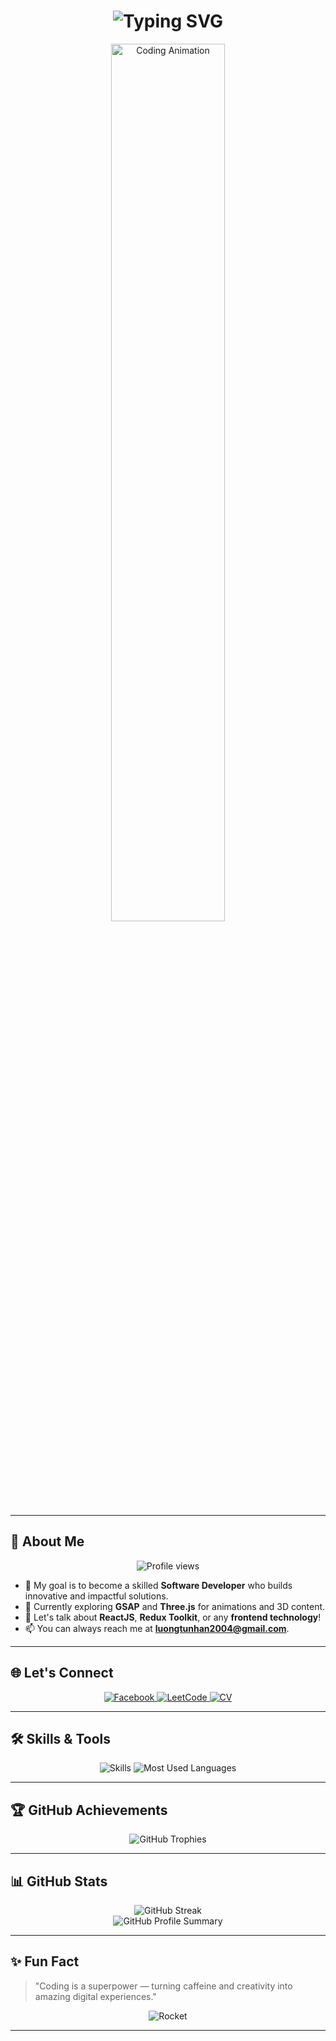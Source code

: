 <h1 align="center">
  <img src="https://readme-typing-svg.demolab.com?font=Fira+Code&weight=700&size=28&duration=2500&pause=1000&color=FF5733&center=true&vCenter=true&width=600&lines=Hi+there+👋,+I'm+Nhan+Luong!;Software+Developer+%7C+Tech+Explorer;Building+amazing+digital+experiences;Turning+ideas+into+reality+with+code" alt="Typing SVG" />
</h1>


<p align="center">
  <img src="https://media2.giphy.com/media/v1.Y2lkPTc5MGI3NjExeDFhNmUybzR2OTRlcmRvMHhwMXh4eTNmM3Eycmxkemo4bXluMWEzaiZlcD12MV9pbnRlcm5hbF9naWZfYnlfaWQmY3Q9Zw/78XCFBGOlS6keY1Bil/giphy.webp" width="60%" alt="Coding Animation" />
</p>

---

## 🌟 About Me  
<p align="center">
  <img src="https://komarev.com/ghpvc/?username=ltnhan04&label=Profile%20views&color=0e75b6&style=flat" alt="Profile views" />
</p>

- 🎯 My goal is to become a skilled **Software Developer** who builds innovative and impactful solutions.  
- 🔭 Currently exploring **GSAP** and **Three.js** for animations and 3D content.  
- 💬 Let's talk about **ReactJS**, **Redux Toolkit**, or any **frontend technology**!  
- 📫 You can always reach me at **luongtunhan2004@gmail.com**.

---

## 🌐 Let's Connect  
<p align="center">
  <a href="https://fb.com/luong.nhan.351104" target="_blank">
    <img src="https://img.icons8.com/fluency/48/000000/facebook-new.png" alt="Facebook" />
  </a>
  <a href="https://leetcode.com/ltnhan_04" target="_blank">
    <img src="https://img.icons8.com/external-tal-revivo-color-tal-revivo/48/000000/external-level-up-your-coding-skills-and-quickly-land-a-job-logo-color-tal-revivo.png" alt="LeetCode" />
  </a>
  <a href="https://i-tribe.vercel.app/contact" target="_blank">
    <img src="https://img.icons8.com/fluency/48/000000/resume.png" alt="CV" />
  </a>
</p>

---

## 🛠️ Skills & Tools  
<p align="center">
  <img src="https://skillicons.dev/icons?i=js,ts,react,tailwindcss,redux,next,nodejs,express,prisma,mongodb,redis,firebase,git,github,postman,figma,vercel,vite" alt="Skills" />
  <img src="https://github-readme-stats.vercel.app/api/top-langs/?username=ltnhan04&layout=compact&theme=radical" alt="Most Used Languages" />

</p>


---

## 🏆 GitHub Achievements  
<p align="center">
  <img src="https://github-profile-trophy.vercel.app/?username=ltnhan04&theme=gruvbox&no-frame=true&margin-w=15" alt="GitHub Trophies" />
</p>

---

## 📊 GitHub Stats  
<div align="center">
  <img src="https://github-readme-streak-stats.herokuapp.com/?user=ltnhan04&theme=radical" alt="GitHub Streak" />
  <br/>
  <img src="https://github-profile-summary-cards.vercel.app/api/cards/profile-details?username=ltnhan04&theme=radical" alt="GitHub Profile Summary" />
</div>

---

## ✨ Fun Fact  
> "Coding is a superpower — turning caffeine and creativity into amazing digital experiences."

<p align="center">
  <img src="https://media4.giphy.com/media/v1.Y2lkPTc5MGI3NjExM3Z3cjBjb3NuOThnZmE2dGVkYm90a2Ywbzl4MTIyY2xxZDJpc2drbSZlcD12MV9pbnRlcm5hbF9naWZfYnlfaWQmY3Q9Zw/f3iwJFOVOwuy7K6FFw/giphy.webp" alt="Rocket" />
</p>

---

